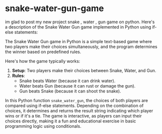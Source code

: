 # snake-water-gun-game
im glad to post my new project snake , water , gun game on python. Here's a description of the Snake Water Gun game implemented in Python using if-else statements:

The Snake Water Gun game in Python is a simple text-based game where two players make their choices simultaneously, and the program determines the winner based on predefined rules.

Here's how the game typically works:

1. **Setup**: Two players make their choices between Snake, Water, and Gun.
2. **Rules**:
   - Snake beats Water (because it can drink water).
   - Water beats Gun (because it can rust or damage the gun).
   - Gun beats Snake (because it can shoot the snake).



In this Python function `snake_water_gun`, the choices of both players are compared using  if-else statements. Depending on the combination of choices, it determines and returns the result string indicating which player wins or if it's a tie. The game is interactive, as players can input their choices directly, making it a fun and educational exercise in basic programming logic using conditionals.
